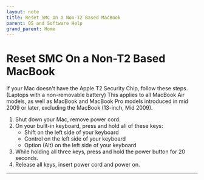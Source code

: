 ```yaml
---
layout: note
title: Reset SMC On a Non-T2 Based MacBook
parent: OS and Software Help
grand_parent: Home
---
```


# Reset SMC On a Non-T2 Based MacBook

If your Mac doesn't have the Apple T2 Security Chip, follow these steps.
(Laptops with a non-removable battery) This applies to all MacBook Air models, as well as MacBook and MacBook Pro models introduced in mid 2009 or later, excluding the MacBook (13-inch, Mid 2009).

1. Shut down your Mac, remove power cord.
2. On your built-in keyboard, press and hold all of these keys:
   - Shift on the left side of your keyboard
   - Control on the left side of your keyboard
   - Option (Alt) on the left side of your keyboard
3. While holding all three keys, press and hold the power button for 20 seconds.
4. Release all keys, insert power cord and power on.

---
